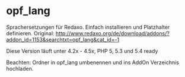 opf_lang
========

Sprachersetzungen für Redaxo. Einfach installieren und Platzhalter definieren.
Original: http://www.redaxo.org/de/download/addons/?addon_id=1153&searchtxt=opf_lang&cat_id=-1

Diese Version läuft unter 4.2x - 4.5x, PHP 5, 5.3 und 5.4 ready

Beachten: Ordner in opf_lang umbenennen und ins AddOn Verzeichnis hochladen.
